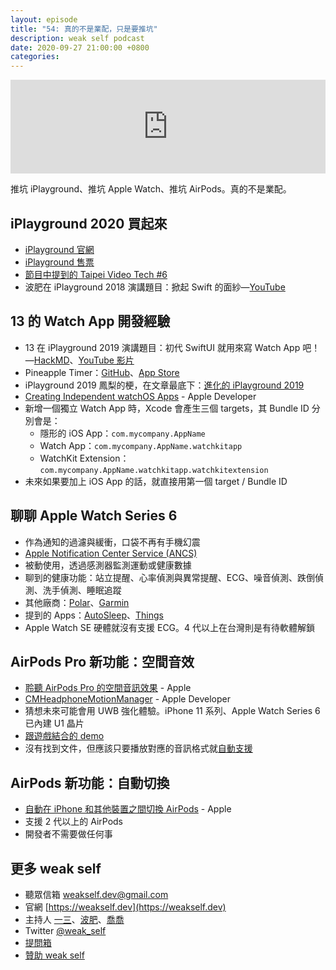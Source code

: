 ```yaml
---
layout: episode
title: "54: 真的不是業配，只是要推坑"
description: weak self podcast
date: 2020-09-27 21:00:00 +0800
categories: 
---
```

<iframe src="https://www.listennotes.com/embedded/e/7dc01399b6d7428ca94448871e74d616/" width="100%" style="width: 1px; min-width: 100%;" frameborder="0" scrolling="no" loading="lazy"></iframe>

推坑 iPlayground、推坑 Apple Watch、推坑 AirPods。真的不是業配。

## iPlayground 2020 買起來
- [iPlayground 官網](https://iplayground.io/2020/)
- [iPlayground 售票](https://iplayground.kktix.cc/events/iplayground2020)
- [節目中提到的 Taipei Video Tech #6](https://www.meetup.com/Taipei-Video-Technology/events/273265471/)
- 波肥在 iPlayground 2018 演講題目：掀起 Swift 的面紗—[YouTube](https://www.youtube.com/watch?v=UIv-4m5S_Tw)

## 13 的 Watch App 開發經驗

- 13 在 iPlayground 2019 演講題目：初代 SwiftUI 就用來寫 Watch App 吧！—[HackMD](https://hackmd.io/@iPlayground/rJdZOKrSB)、[YouTube 影片](https://www.youtube.com/watch?v=1cROaQ88adE&feature=emb_title)
- Pineapple Timer：[GitHub](https://github.com/ethanhuang13/PineappleTimer)、[App Store](https://apps.apple.com/us/app/pineapple-timer/id1480152673?ls=1)
- iPlayground 2019 鳳梨的梗，在文章最底下：[進化的 iPlayground 2019](https://medium.com/iplayground/whats-new-in-iplayground-2019-80ec508eadcd)
- [Creating Independent watchOS Apps](https://developer.apple.com/documentation/watchkit/creating_independent_watchos_apps) - Apple Developer
- 新增一個獨立 Watch App 時，Xcode 會產生三個 targets，其 Bundle ID 分別會是：
    - 隱形的 iOS App：`com.mycompany.AppName`
    - Watch App：`com.mycompany.AppName.watchkitapp`
    - WatchKit Extension：`com.mycompany.AppName.watchkitapp.watchkitextension`
- 未來如果要加上 iOS App 的話，就直接用第一個 target / Bundle ID

## 聊聊 Apple Watch Series 6

- 作為通知的過濾與緩衝，口袋不再有手機幻震
- [Apple Notification Center Service (ANCS)](https://developer.apple.com/library/archive/documentation/CoreBluetooth/Reference/AppleNotificationCenterServiceSpecification/Introduction/Introduction.html)
- 被動使用，透過感測器監測運動或健康數據
- 聊到的健康功能：站立提醒、心率偵測與異常提醒、ECG、噪音偵測、跌倒偵測、洗手偵測、睡眠追蹤
- 其他廠商：[Polar](https://www.polar.com)、[Garmin](https://www.garmin.com.tw)
- 提到的 Apps：[AutoSleep](http://autosleep.tantsissa.com)、[Things](https://culturedcode.com/things/)
- Apple Watch SE 硬體就沒有支援 ECG。4 代以上在台灣則是有待軟體解鎖

## AirPods Pro 新功能：空間音效

- [聆聽 AirPods Pro 的空間音訊效果](https://support.apple.com/zh-tw/HT211775) - Apple
- [CMHeadphoneMotionManager](https://developer.apple.com/documentation/coremotion/cmheadphonemotionmanager) - Apple Developer
- 猜想未來可能會用 UWB 強化體驗。iPhone 11 系列、Apple Watch Series 6 已內建 U1 晶片
- [跟遊戲結合的 demo](https://twitter.com/AnastasiaDevana/status/1307724755764760584)
- 沒有找到文件，但應該只要播放對應的音訊格式就[自動支援](https://developer.apple.com/forums/thread/661192?answerId=635272022#635272022)

## AirPods 新功能：自動切換

- [自動在 iPhone 和其他裝置之間切換 AirPods](https://support.apple.com/zh-tw/guide/iphone/iph08b253c17/ios) - Apple
- 支援 2 代以上的 AirPods
- 開發者不需要做任何事

## 更多 weak self

* 聽眾信箱 [weakself.dev@gmail.com](mailto:weakself.dev@gmail.com)
* 官網 [https://weakself.dev](https://weakself.dev)
* 主持人 [一三](https://twitter.com/ethanhuang13)、[波肥](https://twitter.com/PofatTseng)、[喬喬](https://twitter.com/joe_trash_talk)
* Twitter [@weak_self](https://twitter.com/weak_self)
* [提問箱](https://peing.net/zh-TW/weak_self)
* [贊助 weak self](https://weakself.dev/#donation)